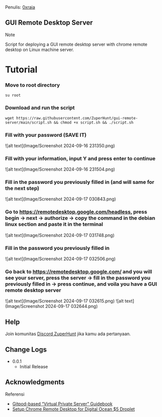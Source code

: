 Penulis: [0xraia](https://x.com/0xraia)

## GUI Remote Desktop Server
> [!NOTE]
> Script for deploying a GUI remote desktop server with chrome remote desktop on Linux machine server.

# Tutorial

### Move to root directory
```
su root
```

### Download and run the script
```
wget https://raw.githubusercontent.com/ZuperHunt/gui-remote-server/main/script.sh && chmod +x script.sh && ./script.sh
```

### Fill with your password (SAVE IT)
![alt text](Image/Screenshot 2024-09-16 231350.png)

### Fill with your information, input Y and press enter to continue
![alt text](Image/Screenshot 2024-09-16 231504.png)

### Fill in the password you previously filled in (and will same for the next step)
![alt text](Image/Screenshot 2024-09-17 030843.png)

### Go to https://remotedesktop.google.com/headless, press begin -> next -> authorize -> copy the command in the debian linux section and paste it in the terminal
![alt text](Image/Screenshot 2024-09-17 031748.png)

### Fill in the password you previously filled in
![alt text](Image/Screenshot 2024-09-17 032506.png)

### Go back to https://remotedesktop.google.com/ and you will see your server, press the server -> fill in the password you previously filled in -> press continue, and voila you have a GUI remote desktop server
![alt text](Image/Screenshot 2024-09-17 032615.png)
![alt text](Image/Screenshot 2024-09-17 032644.png)

## Help

Join komunitas [Discord ZuperHunt](https://t.co/zuperhunt) jika kamu ada pertanyaan.

## Change Logs

* 0.0.1
    * Initial Release

## Acknowledgments

Referensi
* [Gitpod-based “Virtual Private Server” Guidebook](https://luthfi0x.notion.site/Gitpod-based-Virtual-Private-Server-Guidebook-a82c45e276ea436986959e83d26b32f8)
* [Setup Chrome Remote Desktop for Digital Ocean $5 Droplet](https://medium.com/@shiba.komino/setup-chrome-remote-desktop-for-digital-ocean-5-droplet-5a02bc3a2f55)
